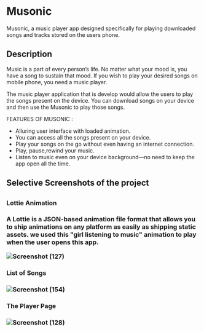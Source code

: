 # Musonic 
Musonic, a music player app designed specifically for
playing downloaded songs and tracks stored on the users phone. 

## Description
Music is a part of every person’s life. No matter what your mood is, you have a song to
sustain that mood. If you wish to play your desired songs on mobile phone, you need a music
player.

The music player application that is develop would allow the users to play the songs
present on the device. You can download songs on your device and then use the Musonic to
play those songs.

FEATURES OF MUSONIC :
* Alluring user interface with loaded animation.
* You can access all the songs present on your device.
* Play your songs on the go without even having an internet connection.
* Play, pause,rewind your music.
* Listen to music even on your device background—no need to keep the app open all
the time.
<h2>Selective Screenshots of the project<h2>

<h3>Lottie Animation<h3>
A Lottie is a JSON-based animation file format that allows you to ship animations on any platform as easily as shipping static assets. 
we used this "girl listening to music" animation to play when the user opens this app.
  
![Screenshot (127)](https://github.com/Merlyn10/Musonic/assets/109803991/37bc546d-407e-49dc-a69b-d873eec5e45c)

<h3>List of Songs<h3>

![Screenshot (154)](https://github.com/Merlyn10/Musonic/assets/109803991/4c1cd1f3-0c61-4d17-b035-761de0ad5af4)

<h3>The Player Page<h3>

![Screenshot (128)](https://github.com/Merlyn10/Musonic/assets/109803991/19842473-205e-465e-b955-e0f4055a4518)


